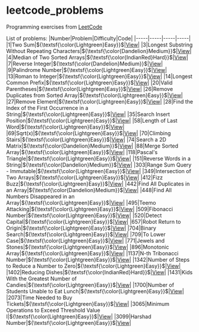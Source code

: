 # leetcode_problems
Programming exercises from [LeetCode](https://leetcode.com/problemset/)

List of problems:
|Number|Problem|Difficulty|Code|
|-----|-----|-----|-----|
|1|Two Sum|${\textsf{\color{Lightgreen}Easy}}$|[View](https://github.com/LucasGPrudente/leetcode_problems/tree/main/0001_two_sum)|
|3|Longest Substring Without Repeating Characters|${\textsf{\color{Dandelion}Medium}}$|[View](https://github.com/LucasGPrudente/leetcode_problems/tree/main/0003_longest_substring_without_repeating_characters)|
|4|Median of Two Sorted Arrays|${\textsf{\color{IndianRed}Hard}}$|[View](https://github.com/LucasGPrudente/leetcode_problems/tree/main/0004_median_of_two_sorted_arrays)|
|7|Reverse Integer|${\textsf{\color{Dandelion}Medium}}$|[View](https://github.com/LucasGPrudente/leetcode_problems/tree/main/0007_reverse_integer)|
|9|Palindrome Number|${\textsf{\color{Lightgreen}Easy}}$|[View](https://github.com/LucasGPrudente/leetcode_problems/tree/main/0009_palindrome_number)|
|13|Roman to Integer|${\textsf{\color{Lightgreen}Easy}}$|[View](https://github.com/LucasGPrudente/leetcode_problems/tree/main/0013_roman_to_integer)|
|14|Longest Common Prefix|${\textsf{\color{Lightgreen}Easy}}$|[View](https://github.com/LucasGPrudente/leetcode_problems/tree/main/0014_longest_common_prefix)|
|20|Valid Parentheses|${\textsf{\color{Lightgreen}Easy}}$|[View](https://github.com/LucasGPrudente/leetcode_problems/tree/main/0020_valid_parentheses)|
|26|Remove Duplicates from Sorted Array|${\textsf{\color{Lightgreen}Easy}}$|[View](https://github.com/LucasGPrudente/leetcode_problems/tree/main/0026_remove_duplicates_from_sorted_array)|
|27|Remove Element|${\textsf{\color{Lightgreen}Easy}}$|[View](https://github.com/LucasGPrudente/leetcode_problems/tree/main/0027_remove_element)|
|28|Find the Index of the First Occurrence in a String|${\textsf{\color{Lightgreen}Easy}}$|[View](https://github.com/LucasGPrudente/leetcode_problems/tree/main/0028_find_the_index_of_the_first_occurrence_in_a_string)|
|35|Search Insert Position|${\textsf{\color{Lightgreen}Easy}}$|[View](https://github.com/LucasGPrudente/leetcode_problems/tree/main/0035_search_insert_position)|
|58|Length of Last Word|${\textsf{\color{Lightgreen}Easy}}$|[View](https://github.com/LucasGPrudente/leetcode_problems/tree/main/0058_length_of_last_word)|
|69|Sqrt(x)|${\textsf{\color{Lightgreen}Easy}}$|[View](https://github.com/LucasGPrudente/leetcode_problems/tree/main/0069_sqrtx)|
|70|Climbing Stairs|${\textsf{\color{Lightgreen}Easy}}$|[View](https://github.com/LucasGPrudente/leetcode_problems/tree/main/0070_climbing_stairs)|
|74|Search a 2D Matrix|${\textsf{\color{Dandelion}Medium}}$|[View](https://github.com/LucasGPrudente/leetcode_problems/tree/main/0074_search_a_2d_matrix)|
|88|Merge Sorted Array|${\textsf{\color{Lightgreen}Easy}}$|[View](https://github.com/LucasGPrudente/leetcode_problems/tree/main/0088_merge_sorted_array)|
|118|Pascal's Triangle|${\textsf{\color{Lightgreen}Easy}}$|[View](https://github.com/LucasGPrudente/leetcode_problems/tree/main/0118_pascals_triangle)|
|151|Reverse Words in a String|${\textsf{\color{Dandelion}Medium}}$|[View](https://github.com/LucasGPrudente/leetcode_problems/tree/main/0151_reverse_words_in_a_string)|
|303|Range Sum Query - Immutable|${\textsf{\color{Lightgreen}Easy}}$|[View](https://github.com/LucasGPrudente/leetcode_problems/tree/main/0303_range_sum_query_immutable)|
|349|Intersection of Two Arrays|${\textsf{\color{Lightgreen}Easy}}$|[View](https://github.com/LucasGPrudente/leetcode_problems/tree/main/0349_intersection_of_two_arrays)|
|412|Fizz Buzz|${\textsf{\color{Lightgreen}Easy}}$|[View](https://github.com/LucasGPrudente/leetcode_problems/tree/main/0412_fizz_buzz)|
|442|Find All Duplicates in an Array|${\textsf{\color{Dandelion}Medium}}$|[View](https://github.com/LucasGPrudente/leetcode_problems/tree/main/0442_find_all_duplicates_in_an_array)|
|448|Find All Numbers Disappeared in an Array|${\textsf{\color{Lightgreen}Easy}}$|[View](https://github.com/LucasGPrudente/leetcode_problems/tree/main/0448_find_all_numbers_disappeared_in_an_array)|
|495|Teemo Attacking|${\textsf{\color{Lightgreen}Easy}}$|[View](https://github.com/LucasGPrudente/leetcode_problems/tree/main/0495_teemo_attacking)|
|509|Fibonacci Number|${\textsf{\color{Lightgreen}Easy}}$|[View](https://github.com/LucasGPrudente/leetcode_problems/tree/main/0509_fibonacci_number)|
|520|Detect Capital|${\textsf{\color{Lightgreen}Easy}}$|[View](https://github.com/LucasGPrudente/leetcode_problems/tree/main/0520_detect_capital)|
|657|Robot Return to Origin|${\textsf{\color{Lightgreen}Easy}}$|[View](https://github.com/LucasGPrudente/leetcode_problems/tree/main/0657_robot_return_to_origin)|
|704|Binary Search|${\textsf{\color{Lightgreen}Easy}}$|[View](https://github.com/LucasGPrudente/leetcode_problems/tree/main/0704_binary_search)|
|709|To Lower Case|${\textsf{\color{Lightgreen}Easy}}$|[View](https://github.com/LucasGPrudente/leetcode_problems/tree/main/0709_to_lower_case)|
|771|Jewels and Stones|${\textsf{\color{Lightgreen}Easy}}$|[View](https://github.com/LucasGPrudente/leetcode_problems/tree/main/0771_jewels_and_stones)|
|896|Monotonic Array|${\textsf{\color{Lightgreen}Easy}}$|[View](https://github.com/LucasGPrudente/leetcode_problems/tree/main/0896_monotonic_array)|
|1137|N-th Tribonacci Number|${\textsf{\color{Lightgreen}Easy}}$|[View](https://github.com/LucasGPrudente/leetcode_problems/tree/main/1137-n-th-tribonacci-number)|
|1342|Number of Steps to Reduce a Number to Zero|${\textsf{\color{Lightgreen}Easy}}$|[View](https://github.com/LucasGPrudente/leetcode_problems/tree/main/1342-number-of-steps-to-reduce-a-number-to-zero)|
|1402|Reducing Dishes|${\textsf{\color{IndianRed}Hard}}$|[View](https://github.com/LucasGPrudente/leetcode_problems/tree/main/1402-reducing-dishes)|
|1431|Kids With the Greatest Number of Candies|${\textsf{\color{Lightgreen}Easy}}$|[View](https://github.com/LucasGPrudente/leetcode-problems/tree/main/1431-kids-with-the-greatest-number-of-candies)|
|1700|Number of Students Unable to Eat Lunch|${\textsf{\color{Lightgreen}Easy}}$|[View](https://github.com/LucasGPrudente/leetcode-problems/tree/main/1700-number-of-students-unable-to-eat-lunch)|
|2073|Time Needed to Buy Tickets|${\textsf{\color{Lightgreen}Easy}}$|[View](https://github.com/LucasGPrudente/leetcode-problems/tree/main/2073-time-needed-to-buy-tickets)|
|3065|Minimum Operations to Exceed Threshold Value I|${\textsf{\color{Lightgreen}Easy}}$|[View](https://github.com/LucasGPrudente/leetcode-problems/tree/main/3065-minimum-operations-to-exceed-threshold-value-i)|
|3099|Harshad Number|${\textsf{\color{Lightgreen}Easy}}$|[View](https://github.com/LucasGPrudente/leetcode-problems/tree/main/3099-harshad-number)|
